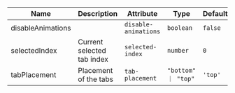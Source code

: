 | Name                                                                                                          | Description                | Attribute            | Type                | Default |
| ------------------------------------------------------------------------------------------------------------- | -------------------------- | -------------------- | ------------------- | ------- |
| <div className="Api__Table"> <div>disableAnimations</div> <div className="Api__Table Docs__Tags"></div></div> |                            | `disable-animations` | `boolean`           | `false` |
| <div className="Api__Table"> <div>selectedIndex</div> <div className="Api__Table Docs__Tags"></div></div>     | Current selected tab index | `selected-index`     | `number`            | `0`     |
| <div className="Api__Table"> <div>tabPlacement</div> <div className="Api__Table Docs__Tags"></div></div>      | Placement of the tabs      | `tab-placement`      | `"bottom" ｜ "top"` | `'top'` |
